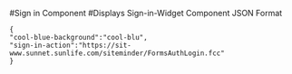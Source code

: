 #Sign in Component
#Displays Sign-in-Widget Component
JSON Format
```
{
"cool-blue-background":"cool-blu",
"sign-in-action":"https://sit-www.sunnet.sunlife.com/siteminder/FormsAuthLogin.fcc"
}
```
<!-- for cool blue background use "cool-blue" in "cool-blue-background" tag also put the the in the first json to compile in browser -->
<!-- action-tag for exiting site is "https://www.sunnet.sunlife.com/siteminder/FormsAuthLogin.fcc" for node-app local will be "/views/core/components/content/sign-in-modal.html" and for sit validation it will be "https://sit-www.sunnet.sunlife.com/siteminder/FormsAuthLogin.fcc"  -->